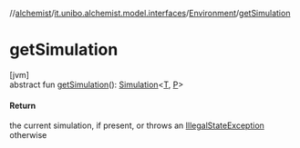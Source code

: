 //[alchemist](../../../index.md)/[it.unibo.alchemist.model.interfaces](../index.md)/[Environment](index.md)/[getSimulation](get-simulation.md)

# getSimulation

[jvm]\
abstract fun [getSimulation](get-simulation.md)(): [Simulation](../../it.unibo.alchemist.core.interfaces/-simulation/index.md)<[T](../-node/index.md), [P](../-benchmarkable-environment/index.md)>

#### Return

the current simulation, if present, or throws an [IllegalStateException](https://docs.oracle.com/javase/8/docs/api/java/lang/IllegalStateException.html) otherwise
